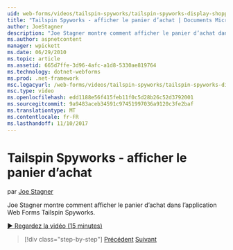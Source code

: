 ```yaml
---
uid: web-forms/videos/tailspin-spyworks/tailspin-spyworks-display-shopping-cart
title: "Tailspin Spyworks - afficher le panier d’achat | Documents Microsoft"
author: JoeStagner
description: "Joe Stagner montre comment afficher le panier d’achat dans l’application Web Forms Tailspin Spyworks."
ms.author: aspnetcontent
manager: wpickett
ms.date: 06/29/2010
ms.topic: article
ms.assetid: 665d7ffe-3d96-4afc-a1d8-5330ae819764
ms.technology: dotnet-webforms
ms.prod: .net-framework
msc.legacyurl: /web-forms/videos/tailspin-spyworks/tailspin-spyworks-display-shopping-cart
msc.type: video
ms.openlocfilehash: edd1188e56f415feb11f0c5d28b26c52d3792001
ms.sourcegitcommit: 9a9483aceb34591c97451997036a9120c3fe2baf
ms.translationtype: MT
ms.contentlocale: fr-FR
ms.lasthandoff: 11/10/2017
---
```

<a name="tailspin-spyworks---display-shopping-cart"></a>Tailspin Spyworks - afficher le panier d’achat
====================
par [Joe Stagner](https://github.com/JoeStagner)

Joe Stagner montre comment afficher le panier d’achat dans l’application Web Forms Tailspin Spyworks.

[&#9654; Regardez la vidéo (15 minutes)](https://channel9.msdn.com/Blogs/ASP-NET-Site-Videos/tailspin-spyworks-display-shopping-cart)

>[!div class="step-by-step"]
[Précédent](tailspin-spyworks-adding-items-to-the-shopping-cart.md)
[Suivant](tailspin-spyworks-update-the-shopping-cart.md)
